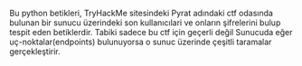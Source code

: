 Bu python betikleri, TryHackMe sitesindeki Pyrat adındaki ctf odasında bulunan bir sunucu üzerindeki son kullanıcılari ve onların şifrelerini bulup tespit eden betiklerdir. Tabiki sadece bu ctf için geçerli değil 
Sunucuda eğer uç-noktalar(endpoints) bulunuyorsa o sunuc üzerinde çeşitli taramalar gerçekleştirir.

